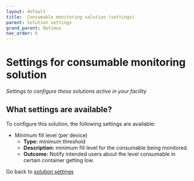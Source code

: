 ```yaml
---
layout: default
title:  Consumable monitoring solution (settings)
parent: Solution settings
grand_parent: Optimus
nav_order: 6
---
```


# Settings for consumable monitoring solution
*Settings to configure these solutions active in your facility*

## What settings are available?
To configure this solution, the following settings are available:
 
- Minimum fill level (per device)
    - **Type:** minimum threshold
    - **Description:** minimum fill level for the consumable being monitored.
    - **Outcome:** Notify intended users about the level consumable in certain container getting low.

Go back to [solution settings](/vcs_settings.html)
